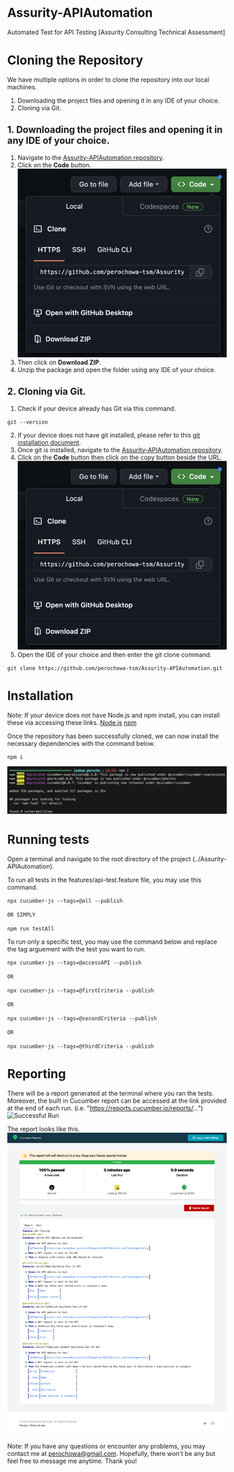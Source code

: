 # Assurity-APIAutomation
 Automated Test for API Testing [Assurity Consulting Technical Assessment]

# Cloning the Repository
We have multiple options in order to clone the repository into our local machines. 
1. Downloading the project files and opening it in any IDE of your choice.
2. Cloning via Git.

## 1. Downloading the project files and opening it in any IDE of your choice.
1. Navigate to the [Assurity-APIAutomation repository](https://github.com/perochowa-tsm/Assurity-APIAutomation).
2. Click on the **Code** button.
![Cloning via Download](images/clone.png)
3. Then click on **Download ZIP**.
3. Unzip the package and open the folder using any IDE of your choice.

## 2. Cloning via Git.
1. Check if your device already has Git via this command.
```
git --version
```
2. If your device does not have git installed, please refer to this [git installation document](https://git-scm.com/book/en/v2/Getting-Started-Installing-Git).
3. Once git is installed, navigate to the [Assurity-APIAutomation repository](https://github.com/perochowa-tsm/Assurity-APIAutomation).
2. Click on the **Code** button then click on the copy button beside the URL.
![Cloning via HTTPS](images/clone.png)
3. Open the IDE of your choice and then enter the git clone command. 
```
git clone https://github.com/perochowa-tsm/Assurity-APIAutomation.git
```

# Installation
Note: If your device does not have Node.js and npm install, you can install these via accessing these links. 
[Node.js](https://nodejs.org/en/download)
[npm](https://docs.npmjs.com/downloading-and-installing-node-js-and-npm)

Once the repository has been successfully cloned, we can now install the necessary dependencies with the command below. 
```
npm i
```
![Installation of Dependencies](images/installation.png)

# Running tests
Open a terminal and navigate to the root directory of the project (../Assurity-APIAutomation). 

To run all tests in the features/api-test.feature file, you may use this command. 
```
npx cucumber-js --tags=@all --publish

OR SIMPLY

npm run testAll
```

To run only a specific test, you may use the command below and replace the tag arguement with the test you want to run. 

```
npx cucumber-js --tags=@accessAPI --publish

OR

npx cucumber-js --tags=@firstCriteria --publish

OR

npx cucumber-js --tags=@secondCriteria --publish

OR

npx cucumber-js --tags=@thirdCriteria --publish
```

# Reporting
There will be a report generated at the terminal where you ran the tests. Moreover, the built in Cucumber report can be accessed at the link provided at the end of each run. (i.e. "https://reports.cucumber.io/reports/...")
![Successful Run](images/successfulRun..png)

The report looks like this. 
![Sample Report](images/sampleReport.png)

Note: If you have any questions or encounter any problems, you may contact me at perochowa@gmail.com. Hopefully, there won't be any but feel free to message me anytime. Thank you! 